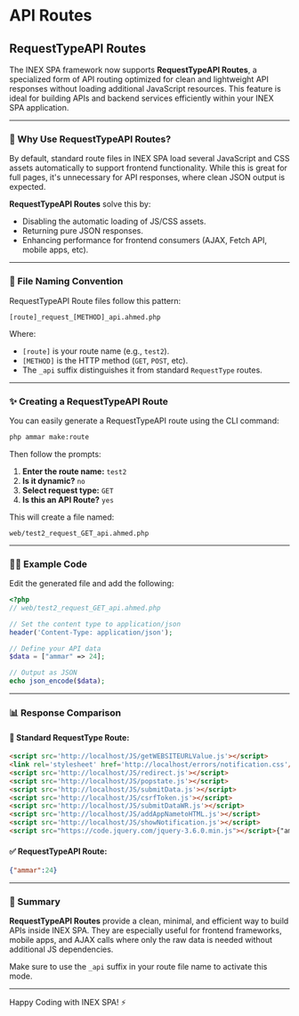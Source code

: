# API Routes

## RequestTypeAPI Routes

The INEX SPA framework now supports **RequestTypeAPI Routes**, a specialized form of API routing optimized for clean and lightweight API responses without loading additional JavaScript resources. This feature is ideal for building APIs and backend services efficiently within your INEX SPA application.

***

### 🚀 Why Use RequestTypeAPI Routes?

By default, standard route files in INEX SPA load several JavaScript and CSS assets automatically to support frontend functionality. While this is great for full pages, it's unnecessary for API responses, where clean JSON output is expected.

**RequestTypeAPI Routes** solve this by:

* Disabling the automatic loading of JS/CSS assets.
* Returning pure JSON responses.
* Enhancing performance for frontend consumers (AJAX, Fetch API, mobile apps, etc).

***

### 📂 File Naming Convention

RequestTypeAPI Route files follow this pattern:

```
[route]_request_[METHOD]_api.ahmed.php
```

Where:

* `[route]` is your route name (e.g., `test2`).
* `[METHOD]` is the HTTP method (`GET`, `POST`, etc).
* The `_api` suffix distinguishes it from standard `RequestType` routes.

***

### ✨ Creating a RequestTypeAPI Route

You can easily generate a RequestTypeAPI route using the CLI command:

```bash
php ammar make:route
```

Then follow the prompts:

1. **Enter the route name:** `test2`
2. **Is it dynamic?** `no`
3. **Select request type:** `GET`
4. **Is this an API Route?** `yes`

This will create a file named:

```
web/test2_request_GET_api.ahmed.php
```

***

### 🧑‍💻 Example Code

Edit the generated file and add the following:

```php
<?php
// web/test2_request_GET_api.ahmed.php

// Set the content type to application/json
header('Content-Type: application/json');

// Define your API data
$data = ["ammar" => 24];

// Output as JSON
echo json_encode($data);
```

***

### 📊 Response Comparison

#### 🧪 Standard RequestType Route:

```html
<script src='http://localhost/JS/getWEBSITEURLValue.js'></script>
<link rel='stylesheet' href='http://localhost/errors/notification.css'/>
<script src='http://localhost/JS/redirect.js'></script>
<script src='http://localhost/JS/popstate.js'></script>
<script src='http://localhost/JS/submitData.js'></script>
<script src='http://localhost/JS/csrfToken.js'></script>
<script src='http://localhost/JS/submitDataWR.js'></script>
<script src='http://localhost/JS/addAppNametoHTML.js'></script>
<script src='http://localhost/JS/showNotification.js'></script>
<script src="https://code.jquery.com/jquery-3.6.0.min.js"></script>{"ammar":24}
```

#### ✅ RequestTypeAPI Route:

```json
{"ammar":24}
```

***

### 📘 Summary

**RequestTypeAPI Routes** provide a clean, minimal, and efficient way to build APIs inside INEX SPA. They are especially useful for frontend frameworks, mobile apps, and AJAX calls where only the raw data is needed without additional JS dependencies.

Make sure to use the `_api` suffix in your route file name to activate this mode.

***

Happy Coding with INEX SPA! ⚡
